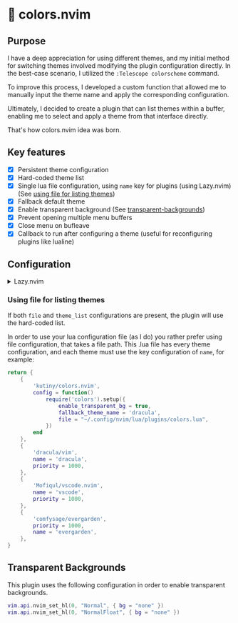 # 🌈 colors.nvim

## Purpose

I have a deep appreciation for using different themes, and my initial method for switching themes involved modifying the plugin configuration directly. In the best-case scenario, I utilized the `:Telescope colorscheme` command.

To improve this process, I developed a custom function that allowed me to manually input the theme name and apply the corresponding configuration.

Ultimately, I decided to create a plugin that can list themes within a buffer, enabling me to select and apply a theme from that interface directly.

That's how colors.nvim idea was born.

## Key features

- [x] Persistent theme configuration
- [x] Hard-coded theme list
- [x] Single lua file configuration, using `name` key for plugins (using Lazy.nvim) (See [using file for listing themes](#using-file-for-listing-themes))
- [x] Fallback default theme
- [x] Enable transparent background (See [transparent-backgrounds](#transparent-backgrounds))
- [x] Prevent opening multiple menu buffers
- [x] Close menu on bufleave
- [x] Callback to run after configuring a theme (useful for reconfiguring plugins like lualine)

## Configuration

<details>
<summary>Lazy.nvim</summary>

Example configuration with Lazy.nvim

```lua
{
    'kutiny/colors.nvim',
    config = function()
        require('colors'):setup({
            enable_transparent_bg = true,
            fallback_theme_name = 'evergarden',
            file = "~/.config/nvim/lua/plugins/colors.lua", -- or use theme_list
            theme_list = { -- or use file
                'evergarden',
                'catppuccin-mocha',
                'rose-pine',
            },
            border = 'double', -- single or none
            title = ' My Themes ',
            width = 100,
            height = 20,
            title_pos = 'left', -- left, right or center
            callback_fn = function()
                require('lualine').setup()
            end
        })

        vim.keymap.set('n', '<leader>t', ':ShowThemes<CR>', { silent = true })
    end
}
```

</details>

### Using file for listing themes

If both `file` and `theme_list` configurations are present, the plugin will use the hard-coded list.

In order to use your lua configuration file (as I do) you rather prefer using file configuration, that takes a file path.
This .lua file has every theme configuration, and each theme must use the key configuration of `name`, for example:

```lua
return {
    {
        'kutiny/colors.nvim',
        config = function()
            require('colors').setup({
                enable_transparent_bg = true,
                fallback_theme_name = 'dracula',
                file = "~/.config/nvim/lua/plugins/colors.lua",
            })
        end
    },
    {
        'dracula/vim',
        name = 'dracula',
        priority = 1000,
    },
    {
        'Mofiqul/vscode.nvim',
        name = 'vscode',
        priority = 1000,
    },
    {
        'comfysage/evergarden',
        priority = 1000,
        name = 'evergarden',
    },
}
```

## Transparent Backgrounds

This plugin uses the following configuration in order to enable transparent backgrounds.

```lua
vim.api.nvim_set_hl(0, "Normal", { bg = "none" })
vim.api.nvim_set_hl(0, "NormalFloat", { bg = "none" })
```

